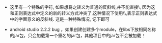 - 这里有一个特殊的字符\, 如果想将之转义为普通的反斜线,并不能直接\\, 因为这和正则表达式中定义的新的转义方式冲突了,这种情况下使用\\\\,表示正则表达式中的字面意义的反斜线. 这是一种特殊情况, 记下即可

- android studio 2.2.2 bug ，如果创建创建多个module，在libs下放相同名称的jar包，只会加载第一个重名的jar包，其他项目中的jar包不会被加载！
